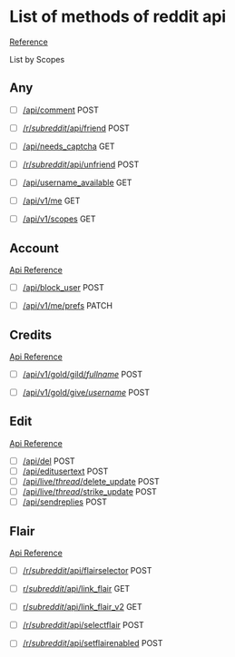 # List of methods of reddit api 

[ Reference ]( https://www.reddit.com/dev/api/ )


List by Scopes
## Any 

- [ ] [/api/comment](#any) POST
- [ ] [/r/_subreddit_/api/friend](#any) POST
- [ ] [/api/needs_captcha](#any) GET
- [ ] [/r/_subreddit_/api/unfriend](#any) POST
- [ ] [/api/username_available](#any) GET 
- [ ] [/api/v1/me](#any) GET
- [ ] [/api/v1/scopes](#any) GET


## Account

[ Api Reference](https://www.reddit.com/dev/api/oauth#scope_account)

- [ ] [/api/block_user](#account) POST
- [ ] [/api/v1/me/prefs](#account) PATCH 


## Credits

[ Api Reference](https://www.reddit.com/dev/api/oauth#scope_creddits)

- [ ] [/api/v1/gold/gild/_fullname_](#credits) POST
- [ ] [/api/v1/gold/give/_username_](#credits) POST


## Edit

[ Api Reference ](https://www.reddit.com/dev/api/oauth#scope_edit)

- [ ] [/api/del](#edit) POST
- [ ] [/api/editusertext](edit) POST
- [ ] [/api/live/_thread_/delete_update](#edit) POST
- [ ] [/api/live/_thread_/strike_update](#edit) POST
- [ ] [/api/sendreplies](#edit) POST

## Flair

[ Api Reference ](https://www.reddit.com/dev/api/oauth#scope_flair)

- [ ] [/r/_subreddit_/api/flairselector](#flair) POST
- [ ] [r/_subreddit_/api/link_flair](#flair) GET 
- [ ] [r/_subreddit_/api/link_flair_v2](#flair) GET 
- [ ] [/r/_subreddit_/api/selectflair](#flair) POST
- [ ] [/r/_subreddit_/api/setflairenabled](#flair) POST






